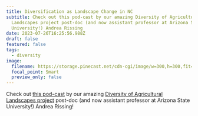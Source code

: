 ```yaml
---
title: Diversification as Landscape Change in NC
subtitle: Check out this pod-cast by our amazing Diversity of Agricultural
  Landscapes project post-doc (and now assistant professor at Arizona State
  University!) Andrea Rissing
date: 2023-07-26T16:25:56.988Z
draft: false
featured: false
tags:
  - diversity
image:
  filename: https://storage.pinecast.net/cdn-cgi/image/w=300,h=300,fit=cover,metadata=none,quality=90/podcasts/covers/98bbbf35-8d01-4403-9b40-63de58fd80f3/Pod_cover_art_full.jpg
  focal_point: Smart
  preview_only: false
---
```

Check out [this pod-cast](https://ges-center-lectures-ncsu.pinecast.co/episode/690ca6f6/andrea-rissing-diversification-as-landscape-change-in-nc) by our amazing [Diversity of Agricultural Landscapes project](https://scales-ksu.netlify.app/project/landscape-diversity/) post-doc (and now assistant professor at Arizona State University!) Andrea Rissing!